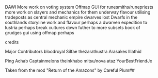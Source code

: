 DAWI
More work on voting system
Offmap GUI for runesmiths/runepriests
more work on slayers and mechanics for them
underway flavour utilising tradeposts as central mechanic
empire dwarves
lost Dwarfs in the southlands storyline work and flavour
perhaps a dwarven expedition to lustria
perhaps break cultures down futher to more subsets
book of grudges gui using offmap perhaps


credits

Major Contributors
bloodroyal
Silfae
thezarathustra
Arasakes
Illathid



Ping
Achab
Captainmelons
theinkhabo
mitsu/nova
ataz
YourBestFriendJo

Taken from the mod "Return of the Amazons" by Careful Plum##
